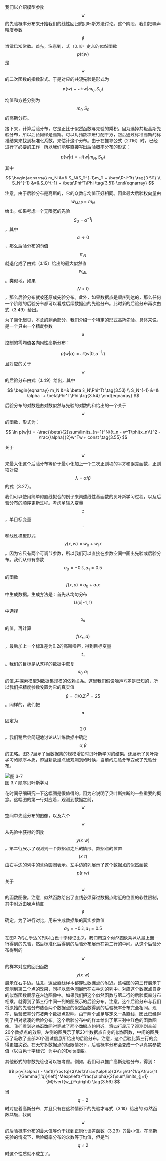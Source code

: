 我们以介绍模型参数$$ w $$的先验概率分布来开始我们的线性回归的贝叶斯方法讨论。这个阶段，我们把噪声精度参数$$ \beta $$当做已知常数。首先，注意到，式（3.10）定义的似然函数$$ p(t|w) $$是$$ w $$的二次函数的指数形式。于是对应的共轭先验是形式为    

$$
p(w) = \mathcal{N}(w|m_0,S_0) \tag{3.48}
$$

均值和方差分别为$$ m_0, S_0 $$的高斯分布。    

接下来，计算后验分布，它是正比于似然函数与先验的乘积。因为选择共轭高斯先验分布，所以后验同样是高斯。可以对指数项进行配平方，然后通过标准高斯的标准结果来找到标准化系数，来估计这个分布。由于在推导公式（2.116）时，已经进行了必要的工作，所以我们能够直接写出后验概率分布的形式：    

$$
p(w|t) = \mathcal{N}(w|m_N,S_N) \tag{3.49}
$$

其中

$$
\begin{eqnarray}
m_N &=& S_N(S_0^{-1}m_0 + \beta\Phi^Tt) \tag{3.50} \\
S_N^{-1} &=& S_0^{-1} + \beta\Phi^T\Phi \tag{3.51}
\end{eqnarray}
$$

注意，由于后验分布是高斯的，它的众数与均值正好相同。因此最大后验权向量由$$ w_{MAP} = m_N $$给出。如果考虑一个无限宽的先验$$ S_0 = \alpha^{−1}I $$，其中$$ \alpha \to 0 $$，那么后验分布的均值$$ m_N $$就退化成了由式（3.15）给出的最大似然值$$ w_{ML} $$。类似地，如果$$ N = 0
$$，那么后验分布就被还原成先验分布。此外，如果数据点是顺序到达的，那么任何一个阶段的后验分布都可以看成后续数据点的先验分布。此时新的后验分布再次由式（3.49）给出。    

为了简化起见，本章的剩余部分，我们介绍一个特定的形式高斯先验。具体来说，是一个只由一个精度参数$$ \alpha $$控制的零均值各向同性高斯分布：    

$$
p(w|\alpha) = \mathcal{N}(w|0,\alpha^{-1}I) \tag{3.52}
$$

且对应的关于$$ w $$的后验分布由式（3.49）给出，其中

$$
\begin{eqnarray}
m_N &=& \beta S_N\Phi^Tt \tag{3.53} \\
S_N^{-1} &=& \alpha I + \beta\Phi^T\Phi \tag{3.54}
\end{eqnarray}
$$


后验分布的对数是由对数似然与先验的对数的和给出的一个关于$$ w $$的函数，形式为：    

$$
\ln p(w|t) = -\frac{\beta}{2}\sum\limits_{n=1}^N\{t_n - w^T\phi(x_n)\}^2 - \frac{\alpha}{2}w^Tw + const \tag{3.55}
$$

关于$$ w $$来最大化这个后验分布等价于最小化加上一个二次正则项的平方和误差函数，正则项对应$$ \lambda = \alpha/\beta $$的式（3.27）。    

我们可以使用简单的直线拟合的例子来阐述线性基函数的贝叶斯学习过程，以及后验分布的顺序更新过程。考虑单输入变量$$ x $$，单目标变量$$ t $$和线性模型形式$$ y(x,w) = w_0 + w_1x $$。因为它只有两个可调节参数，所以我们可以直接在参数空间中画出先验或后验分布。我们从带有参数$$ a_0 = -0.3, a_1 = 0.5 $$的函数$$ f(x,a) = a_0 + a_1x $$中生成数据。生成方法是：首先从均匀分布$$ U(x|-1,1) $$中选择$$ x_n $$的值，再计算$$
f(x_n,a) $$，最后加上一个标准差为0.2的高斯噪声，得到目标变量$$ t_n $$。我们的目标是从这样的数据中恢复$$ a_0,a_1 $$的值,并探索模型对数据集规模的依赖关系。这里我们假设噪声方差是已知的，所以我们把精度参数设置为它的真实值$$ \beta = (1/0.2)^2 = 25 $$。同样的，我们把$$ \alpha $$固定为$$ 2.0 $$。我们稍后会简短地讨论从训练数据中确定$$ \alpha,\beta
$$的策略。图3.7展示了当数据集的规模增加时贝叶斯学习的结果，还展示了贝叶斯学习的顺序本质，即当新数据点被观测到的时候，当前的后验分布变成了先验分布。 

![图 3-7](images/sequential_bayesian_learning.png)      
图 3.7 顺序贝叶斯学习

花时间仔细研究一下这幅图是很值得的，因为它说明了贝叶斯推断的一些重要的概念。这幅图的第一行对应着，观测到数据之前，$$ w $$空间中先验分布的图像，以及六个$$ w $$从先验中获得的函数$$ y(x, w) $$。第二行展示了观测到一个数据点之后的情形。数据点的位置$$ (x, t) $$由右手边的列中的蓝色圆圈表示。左手边的列展示了这个数据点的似然函数$$ p(t,w) $$关于$$ w
$$的函数图像。注意，似然函数给出了直线必须穿过数据点附近的位置的软性限制，其中附近由噪声精度$$ \beta $$确定。为了进行对比，用来生成数据集的真实参数值$$ a_0 = −0.3,a_1 = 0.5$$在图3.7的右手边的列以白色十字标记出来。我们用这个似然函数乘以从最上面一行得到的先验，然后标准化后得到的后验分布展示在第二行的中间。从这个后验分布得到的$$ w $$的样本对应的回归函数$$ y(x,w)
$$展示在右手边。注意，这些直线样本都穿过数据点的附近。这幅图的第三行展示了观测到第二个点的效果，同样以蓝色圈展示在右手边的列中。对应这个数据点自身的似然函数展示在左边图像中。如果我们把这个似然函数与第二行的后验概率分布相乘，就得到了第三行中间一列的图展示的后验分布。注意，这个后验分布与我们将原始的先验分布结合两个数据点的似然函数得到的后验概率分布完全相同。现在，后验概率分布被两个数据点影响。由于两个点足够定义一条直线，因此已经得到了相对紧凑的后验分布。这个后验分布中的样本给出了第三列中红色的函数图像。我们看到这些函数同时穿过了两个数据点的附近。第四行展示了观测到全部20个数据点的效果。左侧的图展示了第20个数据点自身的似然函数，中间的图展示了吸收了全部20个测试信息所给出的后验分布。注意，这个后验比第三行的变得更加尖锐。在无穷多数据点的极限情况下，后验概率分布会变成一个以真实参数值（以白色十字标记）为中心的Delta函数。    

其他形式的参数先验也可以被考虑。例如，我们可以推广高斯先验分布，得到：

$$
p(w|\alpha) = \left[\frac{q}{2}\left(\frac{\alpha}{2}\right)^{1/q}\frac{1}{\Gamma(1/q)}\left]^Mexp\left(-\frac{\alpha}{2}\sum\limits_{j=1}{M}\vert{w_j}^q\right) \tag{3.56}
$$

当$$ q = 2 $$时对应着高斯分布，并且只有在这种情形下的先验才与式（3.10）给出的 似然函数共轭。找到$$ w $$的后验概率分布的最大值等价于找到正则化误差函数（3.29）的最小值。在高斯先验的情况下，后验概率分布的众数等于均值，但是当$$ q \neq 2 $$时这个性质就不成立了。    


